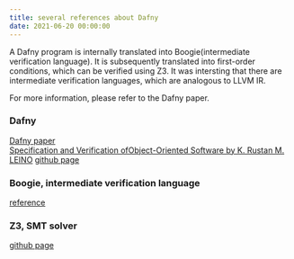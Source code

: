 ```yaml
---
title: several references about Dafny
date: 2021-06-20 00:00:00
---
```


A Dafny program is internally translated into Boogie(intermediate verification language). It is subsequently translated into first-order conditions, which can be verified using Z3. It was intersting that there are intermediate verification languages, which are analogous to LLVM IR.

For more information, please refer to the Dafny paper.  
  

### Dafny  
[Dafny paper](https://www.microsoft.com/en-us/research/wp-content/uploads/2016/12/krml203.pdf)  
[Specification and Verification ofObject-Oriented Software by K. Rustan M. LEINO](https://www.microsoft.com/en-us/research/wp-content/uploads/2016/12/krml190.pdf)  [github page](https://github.com/dafny-lang/dafny)  


### Boogie, intermediate verification language  
[reference](https://boogie-docs.readthedocs.io/en/latest/)  

### Z3, SMT solver  
[github page](https://github.com/Z3Prover/z3)  




